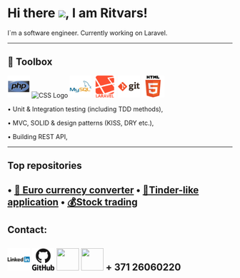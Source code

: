 # Hi there <img src="https://raw.githubusercontent.com/MartinHeinz/MartinHeinz/master/wave.gif" width="30px">, I am Ritvars!
I`m a software engineer. 
Currently working on Laravel.

---

## 🧰 Toolbox

<img src="https://github.com/devicons/devicon/blob/master/icons/php/php-original.svg" width="50" height="50" /> <img src="https://cdn.worldvectorlogo.com/logos/css3.svg" alt="CSS Logo" width="50" height="50"/> <img src="https://github.com/devicons/devicon/blob/master/icons/mysql/mysql-original-wordmark.svg" width="50" height="50"/> <img src="https://github.com/devicons/devicon/blob/master/icons/laravel/laravel-plain-wordmark.svg" width="50" height="50"/> <img src="https://github.com/devicons/devicon/blob/master/icons/git/git-original-wordmark.svg" width="50" height="50"/> <img src="https://github.com/devicons/devicon/blob/master/icons/html5/html5-original-wordmark.svg" width="50" height="50"/> 

• Unit & Integration testing (including TDD methods),

• MVC, SOLID & design patterns (KISS, DRY etc.),

• Building REST API,

---
## Top repositories

• <a href='https://github.com/RitvarsE/converter'>💱 Euro currency converter</a>
• <a href='https://github.com/RitvarsE/tinder'>💖Tinder-like application</a>
• <a href='https://github.com/RitvarsE/stock'>💰Stock trading</a>
---

## Contact:

<a href='https://linkedin.com/in/ritvars-eglajs/'><img src="https://github.com/devicons/devicon/blob/master/icons/linkedin/linkedin-original-wordmark.svg" width="50" height="50"/></a>
<a href='https://github.com/RitvarsE/'><img src="https://github.com/devicons/devicon/blob/master/icons/github/github-original-wordmark.svg" width="50" height="50"/></a>
<a href='mailto:ritvars.eglajs@outlook.com'><img src="https://www.flaticon.com/premium-icon/icons/svg/2989/2989993.svg" width="50" height="50"/></a>
<img src="https://emojipedia-us.s3.dualstack.us-west-1.amazonaws.com/thumbs/120/openmoji/272/mobile-phone_1f4f1.png" width="50" height="50"/> + 371 26060220
---
